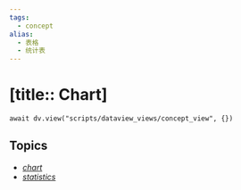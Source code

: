 ```yaml
---
tags:
  - concept
alias:
  - 表格
  - 统计表
---
```


# [title:: Chart]

```dataviewjs
await dv.view("scripts/dataview_views/concept_view", {})
```

## Topics

- [_chart_](topics/_chart_.md)
- [_statistics_](topics/_statistics_.md)
